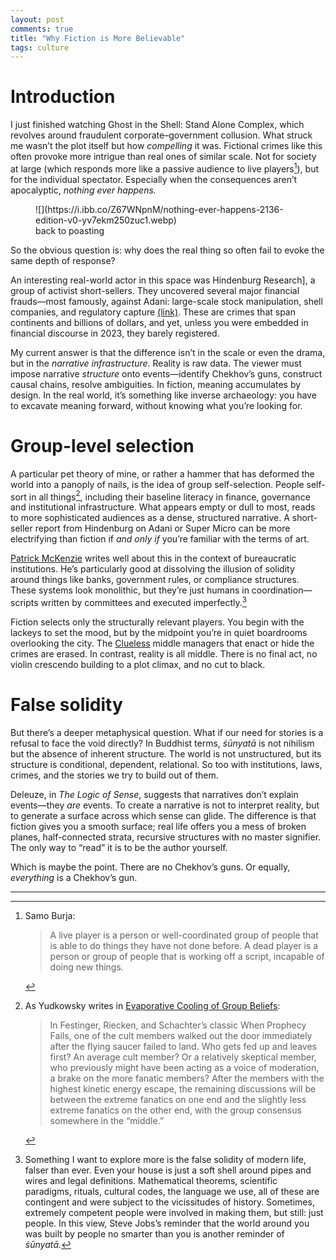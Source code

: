 ```yaml
---
layout: post
comments: true
title: "Why Fiction is More Believable"
tags: culture
---
```

# Introduction
I just finished watching Ghost in the Shell: Stand Alone Complex, which revolves around fraudulent corporate–government collusion. What struck me wasn’t the plot itself but how *compelling* it was. Fictional crimes like this often provoke more intrigue than real ones of similar scale. Not  for society at large (which responds more like a passive audience to live players[^1]), but for the individual spectator. Especially when the consequences aren’t apocalyptic, *nothing ever happens.*

<figure markdown="1">
![](https://i.ibb.co/Z67WNpnM/nothing-ever-happens-2136-edition-v0-yv7ekm250zuc1.webp)
<div class="caption-wrapper">
<figcaption>back to poasting</figcaption>
</div>
</figure>

So the obvious question is: why does the real thing so often fail to evoke the same depth of response?

An interesting real-world actor in this space was Hindenburg Research], a group of activist short-sellers. They uncovered several major financial frauds—most famously, against Adani: large-scale stock manipulation, shell companies, and regulatory capture [(link)](https://hindenburgresearch.com/adani/). These are crimes that span continents and billions of dollars, and yet, unless you were embedded in financial discourse in 2023, they barely registered.

My current answer is that the difference isn’t in the scale or even the drama, but in the *narrative infrastructure*. Reality is raw data. The viewer must impose narrative *structure* onto events—identify Chekhov’s guns, construct causal chains, resolve ambiguities. In fiction, meaning accumulates by design. In the real world, it’s something like inverse archaeology: you have to excavate meaning forward, without knowing what you’re looking for.

# Group-level selection
A particular pet theory of mine, or rather a hammer that has deformed the world into a panoply of nails, is the idea of group self-selection. People self-sort in all things[^3], including their baseline literacy in finance, governance and institutional infrastructure. What appears empty or dull to most, reads to more sophisticated audiences as a dense, structured narrative. A short-seller report from Hindenburg on Adani or Super Micro can be more electrifying than fiction if *and only if* you’re familiar with the terms of art.

[^3]: As Yudkowsky writes in [Evaporative Cooling of Group Beliefs](https://www.lesswrong.com/posts/ZQG9cwKbct2LtmL3p/evaporative-cooling-of-group-beliefs): 
    > In Festinger, Riecken, and Schachter’s classic When Prophecy Fails, one of the cult members walked out the door immediately after the flying saucer failed to land. Who gets fed up and leaves first? An average cult member? Or a relatively skeptical member, who previously might have been acting as a voice of moderation, a brake on the more fanatic members?
    > After the members with the highest kinetic energy escape, the remaining discussions will be between the extreme fanatics on one end and the slightly less extreme fanatics on the other end, with the group consensus somewhere in the “middle.”

[Patrick McKenzie](https://x.com/patio11) writes well about this in the context of bureaucratic institutions. He’s particularly good at dissolving the illusion of solidity around things like banks, government rules, or compliance structures. These systems look monolithic, but they’re just humans in coordination—scripts written by committees and executed imperfectly.[^2]

Fiction selects only the structurally relevant players. You begin with the lackeys to set the mood, but by the midpoint you’re in quiet boardrooms overlooking the city. The [Clueless](https://www.ribbonfarm.com/2009/10/07/the-gervais-principle-or-the-office-according-to-the-office/) middle managers that enact or hide the crimes are erased. In contrast, reality is all middle. There is no final act, no violin crescendo building to a plot climax, and no cut to black.

# False solidity

But there’s a deeper metaphysical question. What if our need for stories is a refusal to face the void directly? In Buddhist terms, *śūnyatā* is not nihilism but the absence of inherent structure. The world is not unstructured, but its structure is conditional, dependent, relational. So too with institutions, laws, crimes, and the stories we try to build out of them.

Deleuze, in *The Logic of Sense*, suggests that narratives don’t explain events—they *are* events. To create a narrative is not to interpret reality, but to generate a surface across which sense can glide. The difference is that fiction gives you a smooth surface; real life offers you a mess of broken planes, half-connected strata, recursive structures with no master signifier. The only way to “read” it is to be the author yourself.

Which is maybe the point. There are no Chekhov’s guns. Or equally, *everything* is a Chekhov’s gun.

---
[^1]: Samo Burja: 
    > A live player is a person or well-coordinated group of people that is able to do things they have not done before. A dead player is a person or group of people that is working off a script, incapable of doing new things.

[^2]: Something I want to explore more is the false solidity of modern life, falser than ever. Even your house is just a soft shell around pipes and wires and legal definitions. Mathematical theorems, scientific paradigms, rituals, cultural codes, the language we use, all of these are contingent and were subject to the vicissitudes of history.  Sometimes, extremely competent people were involved in making them, but still: just people. In this view, Steve Jobs’s reminder that the world around you was built by people no smarter than you is another reminder of *śūnyatā.*
